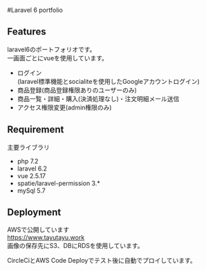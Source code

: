 #Laravel 6 portfolio

## Features
 
laravel6のポートフォリオです。  
一画面ごとにvueを使用しています。  

* ログイン  
(laravel標準機能とsocialiteを使用したGoogleアカウントログイン)
* 商品登録(商品登録権限ありのユーザーのみ)
* 商品一覧・詳細・購入(決済処理なし)・注文明細メール送信
* アクセス権限変更(admin権限のみ)
 
## Requirement
 
主要ライブラリ
 
* php 7.2
* laravel 6.2
* vue 2.5.17
* spatie/laravel-permission 3.*
* mySql 5.7

## Deployment
AWSで公開しています  
<https://www.tayutayu.work>  
画像の保存先にS3、DBにRDSを使用しています。

CircleCiとAWS Code Deployでテスト後に自動でプロイしています。
